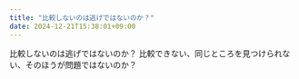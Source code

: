 ```yaml
---
title: "比較しないのは逃げではないのか？"
date: 2024-12-21T15:38:01+09:00
---
```

比較しないのは逃げではないのか？
比較できない、同じところを見つけられない、そのほうが問題ではないのか？
